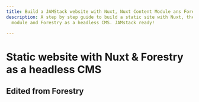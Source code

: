 ```yaml
---
title: Build a JAMStack website with Nuxt, Nuxt Content Module ans Forestry
description: A step by step guide to build a static site with Nuxt, the Nuxt Content
  module and Forestry as a headless CMS. JAMstack ready!

---
```

# Static website with Nuxt & Forestry as a headless CMS

## Edited from Forestry